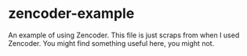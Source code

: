 zencoder-example
================

An example of using Zencoder. This file is just scraps from when I used Zencoder. You might find something useful here, you might not.